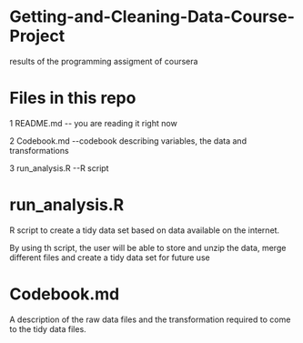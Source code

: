 # Getting-and-Cleaning-Data-Course-Project
results of the programming assigment of coursera


# Files in this repo
1 README.md -- you are reading it right now

2 Codebook.md --codebook describing variables, the data and transformations

3 run_analysis.R --R script

# run_analysis.R
R script to create a tidy data set based on data available on the internet.

By using th script, the user will be able to store and unzip the data, merge different files 
and create a tidy data set for future use

# Codebook.md
A description of the raw data files and the transformation required to come to the tidy data files. 


